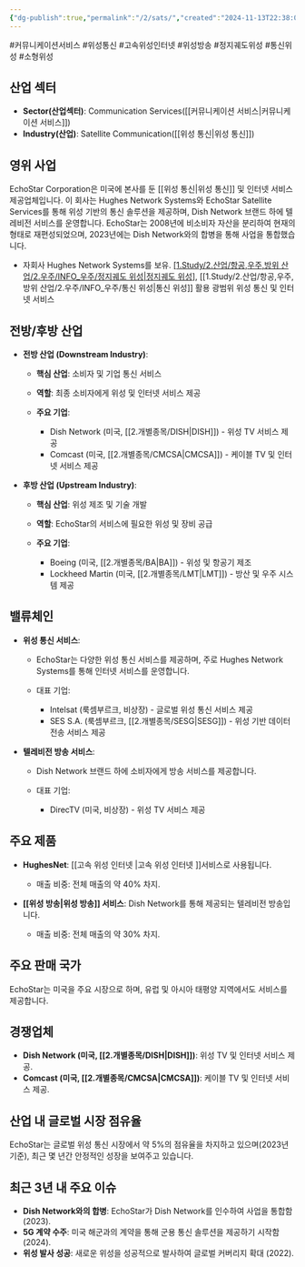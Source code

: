 ```yaml
---
{"dg-publish":true,"permalink":"/2/sats/","created":"2024-11-13T22:38:05.727+09:00","updated":"2025-06-03T20:06:01.087+09:00"}
---
```


#커뮤니케이션서비스 #위성통신 #고속위성인터넷 #위성방송  #정지궤도위성 #통신위성 #소형위성 

## 산업 섹터

- **Sector(산업섹터)**: Communication Services([[커뮤니케이션 서비스\|커뮤니케이션 서비스]])
- **Industry(산업)**: Satellite Communication([[위성 통신\|위성 통신]])

## 영위 사업

EchoStar Corporation은 미국에 본사를 둔 [[위성 통신\|위성 통신]] 및 인터넷 서비스 제공업체입니다. 이 회사는 Hughes Network Systems와 EchoStar Satellite Services를 통해 위성 기반의 통신 솔루션을 제공하며, Dish Network 브랜드 하에 텔레비전 서비스를 운영합니다. EchoStar는 2008년에 비소비자 자산을 분리하여 현재의 형태로 재편성되었으며, 2023년에는 Dish Network와의 합병을 통해 사업을 통합했습니다.

- 자회사 Hughes Network Systems를 보유. [[1.Study/2.산업/항공,우주,방위 산업/2.우주/INFO_우주/정지궤도 위성\|정지궤도 위성]](GEO), [[1.Study/2.산업/항공,우주,방위 산업/2.우주/INFO_우주/통신 위성\|통신 위성]] 활용 광범위 위성 통신 및 인터넷 서비스

## 전방/후방 산업

- **전방 산업 (Downstream Industry)**:
    
    - **핵심 산업**: 소비자 및 기업 통신 서비스
    - **역할**: 최종 소비자에게 위성 및 인터넷 서비스 제공
    - **주요 기업**:
        
        - Dish Network (미국, [[2.개별종목/DISH\|DISH]]) - 위성 TV 서비스 제공
        - Comcast (미국, [[2.개별종목/CMCSA\|CMCSA]]) - 케이블 TV 및 인터넷 서비스 제공
        
    
- **후방 산업 (Upstream Industry)**:
    
    - **핵심 산업**: 위성 제조 및 기술 개발
    - **역할**: EchoStar의 서비스에 필요한 위성 및 장비 공급
    - **주요 기업**:
        
        - Boeing (미국, [[2.개별종목/BA\|BA]]) - 위성 및 항공기 제조
        - Lockheed Martin (미국, [[2.개별종목/LMT\|LMT]]) - 방산 및 우주 시스템 제공
        
    

## 밸류체인

- **위성 통신 서비스**:
    
    - EchoStar는 다양한 위성 통신 서비스를 제공하며, 주로 Hughes Network Systems를 통해 인터넷 서비스를 운영합니다.
    - 대표 기업:
        
        - Intelsat (룩셈부르크, 비상장) - 글로벌 위성 통신 서비스 제공
        - SES S.A. (룩셈부르크, [[2.개별종목/SESG\|SESG]]) - 위성 기반 데이터 전송 서비스 제공
        
    
- **텔레비전 방송 서비스**:
    
    - Dish Network 브랜드 하에 소비자에게 방송 서비스를 제공합니다.
    - 대표 기업:
        
        - DirecTV (미국, 비상장) - 위성 TV 서비스 제공

## 주요 제품

- **HughesNet**: [[고속 위성 인터넷 \|고속 위성 인터넷 ]]서비스로 사용됩니다.
    
    - 매출 비중: 전체 매출의 약 40% 차지.
    
- **[[위성 방송\|위성 방송]] 서비스**: Dish Network를 통해 제공되는 텔레비전 방송입니다.
    
    - 매출 비중: 전체 매출의 약 30% 차지.
    

## 주요 판매 국가

EchoStar는 미국을 주요 시장으로 하며, 유럽 및 아시아 태평양 지역에서도 서비스를 제공합니다.

## 경쟁업체

- **Dish Network (미국, [[2.개별종목/DISH\|DISH]])**: 위성 TV 및 인터넷 서비스 제공.
- **Comcast (미국, [[2.개별종목/CMCSA\|CMCSA]])**: 케이블 TV 및 인터넷 서비스 제공.

## 산업 내 글로벌 시장 점유율

EchoStar는 글로벌 위성 통신 시장에서 약 5%의 점유율을 차지하고 있으며(2023년 기준), 최근 몇 년간 안정적인 성장을 보여주고 있습니다.

## 최근 3년 내 주요 이슈

- **Dish Network와의 합병**: EchoStar가 Dish Network를 인수하여 사업을 통합함 (2023).
- **5G 계약 수주**: 미국 해군과의 계약을 통해 군용 통신 솔루션을 제공하기 시작함 (2024).
- **위성 발사 성공**: 새로운 위성을 성공적으로 발사하여 글로벌 커버리지 확대 (2022).